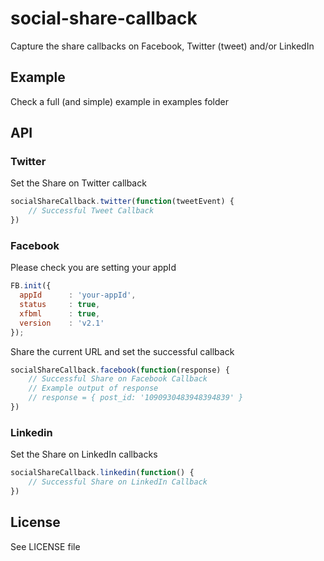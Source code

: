 social-share-callback
===================

Capture the share callbacks on Facebook, Twitter (tweet) and/or LinkedIn

## Example
Check a full (and simple) example in examples folder

## API
### Twitter
Set the Share on Twitter callback
```javascript
socialShareCallback.twitter(function(tweetEvent) {
	// Successful Tweet Callback
})
```

### Facebook
Please check you are setting your appId
```javascript
FB.init({
  appId      : 'your-appId',
  status     : true,
  xfbml      : true,
  version    : 'v2.1'
});
```
Share the current URL and set the successful callback
```javascript
socialShareCallback.facebook(function(response) {
	// Successful Share on Facebook Callback
	// Example output of response
	// response = { post_id: '1090930483948394839' }
})
```

### Linkedin
Set the Share on LinkedIn callbacks
```javascript
socialShareCallback.linkedin(function() {
	// Successful Share on LinkedIn Callback
})
```

## License
See LICENSE file